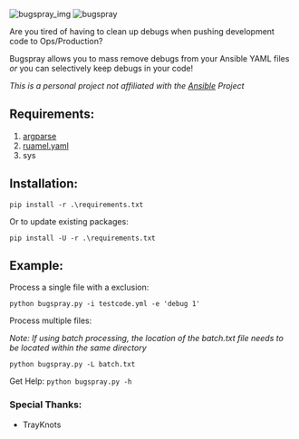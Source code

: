 ![bugspray_img](https://funkyimg.com/i/36qvF.png) ![bugspray](https://funkyimg.com/i/36qh3.png)

Are you tired of having to clean up debugs when pushing development code to Ops/Production? 

Bugspray allows you to mass remove debugs from your Ansible YAML files _or_ you can selectively keep debugs in your code!

*This is a personal project not affiliated with the [Ansible](https://github.com/ansible/ansible) Project*

## Requirements:

1. [argparse](https://pypi.org/project/argparse/) 
2. [ruamel.yaml](https://pypi.org/project/ruamel.yaml/)
3. sys

## Installation:

`
pip install -r .\requirements.txt
`

Or to update existing packages:

`
pip install -U -r .\requirements.txt
`

## Example:

Process a single file with a exclusion:

`
python bugspray.py -i testcode.yml -e 'debug 1'
`

Process multiple files:

_Note: If using batch processing, the location of the batch.txt file needs to be located within the same directory_

`
python bugspray.py -L batch.txt
`

Get Help:
`python bugspray.py -h
`

### Special Thanks:
- TrayKnots 
